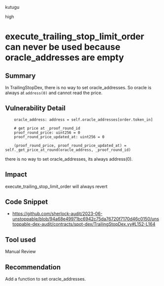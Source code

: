 kutugu

high

# execute_trailing_stop_limit_order can never be used because oracle_addresses are empty

## Summary

In TrailingStopDex, there is no way to set oracle_addresses. So oracle is always at `address(0)` and cannot read the price.

## Vulnerability Detail

```vyper
    oracle_address: address = self.oracle_addresses[order.token_in]

    # get price at _proof_round_id
    proof_round_price: uint256 = 0
    proof_round_price_updated_at: uint256 = 0

    (proof_round_price, proof_round_price_updated_at) = self._get_price_at_round(oracle_address, _proof_round_id)
```

there is no way to set oracle_addresses, its always address(0).

## Impact

execute_trailing_stop_limit_order will always revert

## Code Snippet

- https://github.com/sherlock-audit/2023-06-unstoppable/blob/94a68e49971bc6942c75da76720f7170d46c0150/unstoppable-dex-audit/contracts/spot-dex/TrailingStopDex.vy#L152-L164

## Tool used

Manual Review

## Recommendation

Add a function to set oracle_addresses.
